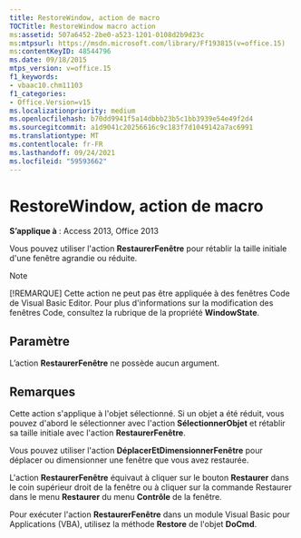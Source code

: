 ```yaml
---
title: RestoreWindow, action de macro
TOCTitle: RestoreWindow macro action
ms:assetid: 507a6452-2be0-a523-1201-0108d2b9d23c
ms:mtpsurl: https://msdn.microsoft.com/library/Ff193815(v=office.15)
ms:contentKeyID: 48544796
ms.date: 09/18/2015
mtps_version: v=office.15
f1_keywords:
- vbaac10.chm11103
f1_categories:
- Office.Version=v15
ms.localizationpriority: medium
ms.openlocfilehash: b70dd9941f5a14dbbb23b5c1bb3939e54e49f2d4
ms.sourcegitcommit: a1d9041c20256616c9c183f7d1049142a7ac6991
ms.translationtype: MT
ms.contentlocale: fr-FR
ms.lasthandoff: 09/24/2021
ms.locfileid: "59593662"
---
```

# <a name="restorewindow-macro-action"></a>RestoreWindow, action de macro

**S’applique à** : Access 2013, Office 2013

Vous pouvez utiliser l'action **RestaurerFenêtre** pour rétablir la taille initiale d'une fenêtre agrandie ou réduite.

> [!NOTE]
> [!REMARQUE] Cette action ne peut pas être appliquée à des fenêtres Code de Visual Basic Editor. Pour plus d'informations sur la modification des fenêtres Code, consultez la rubrique de la propriété **WindowState**.

## <a name="setting"></a>Paramètre

L’action **RestaurerFenêtre** ne possède aucun argument.

## <a name="remarks"></a>Remarques

Cette action s'applique à l'objet sélectionné. Si un objet a été réduit, vous pouvez d'abord le sélectionner avec l'action **SélectionnerObjet** et rétablir sa taille initiale avec l'action **RestaurerFenêtre**.

Vous pouvez utiliser l'action **DéplacerEtDimensionnerFenêtre** pour déplacer ou dimensionner une fenêtre que vous avez restaurée.

L'action **RestaurerFenêtre** équivaut à cliquer sur le bouton **Restaurer** dans le coin supérieur droit de la fenêtre ou à cliquer sur la commande Restaurer dans le menu **Restaurer** du menu **Contrôle** de la fenêtre.

Pour exécuter l'action **RestaurerFenêtre** dans un module Visual Basic pour Applications (VBA), utilisez la méthode **Restore** de l'objet **DoCmd**.

